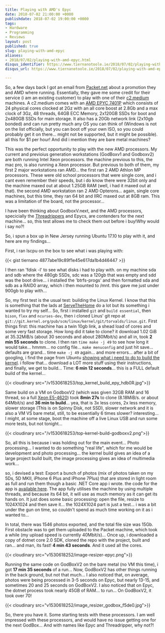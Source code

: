 ```yaml
---
title: Playing with AMD's Epyc
date: 2018-07-02 21:00:00 +0000
publishdate: 2018-07-02 19:00:00 +0000
tags:
- Hardware
- Programming
- Reviews
layout: post
published: true
slug: playing-with-amd-epyc
aliases:
- 2018/07/02/playing-with-amd-epyc.html
disqus_identifier: https://www.tiernanotoole.ie/2018/07/02/playing-with-amd-epyc.html
disqus_url: https://www.tiernanotoole.ie/2018/07/02/playing-with-amd-epyc.html

---
```

 So, a few days back I got an email from [Packet.net](http://www.packet.net) about a promotion they and AMD where running. Essentially, they gave me some credit for their service (i am an existing customer) to play with one of their [c2.medium](https://www.packet.net/bare-metal/servers/c2-medium-epyc/) machines. A c2.medium comes with an [AMD EPYC 7401P](https://www.amd.com/en/products/cpu/amd-epyc-7401p) which consists of 24 physical cores clocked at 2Gz with an all core boost at 2.8Gb and a max clock of 3Gz, 48 threads, 64GB ECC Memory, 2x120GB SSDs for boot and 2x480GB SSDs for main storage. It also has a 20Gb network link (2x10gb bonded) and can run pretty much any OS you can think of (Windows is not on the list officially, but you can boot off your own ISO, so you could probably get it on there... might not be supported, but it might be possible). all this for $1 per hour! And did i mention they are bare metal machines?

This was the perfect opportunity to play with the new AMD processors. My current and previoius generation workstations (GodBoxv1 and Godboxv2) are both running Intel Xeon processors. the machine previous to this, the mac pro, is also running a Xeon processor. But previous to both of them, my first 2 major workstations ran AMD... the first ran 2 AMD Athlon MP processors. These were old school processors that were single core, and i cant even remember their speeds, but i do know there were 32bit only and the machine maxed out at about 1.25GB RAM (well, i had it maxed out at that). the second AMD workstation ran 2 AMD Opterons... again, single core machines, but this time, they ran 64 bit and IIRC maxed out at 8GB ram. This was a limitation of the board, not the processor...

I have been thinking about GodboxV.next, and the AMD processors, specicially the [Threadrippers](https://products.amd.com/en-us/search/cpu/amd-ryzen%E2%84%A2/amd-ryzen%E2%84%A2-threadripper) and Epycs, are contenders for the next machine... so, this test allows me to check them out before i buy!Why would i say no?!

So, i spun a box up in New Jersey running Ubuntu 17.10 to play with it, and here are my findings...

First, i ran lscpu on the box to see what i was playing with:

{{< gist tiernano 4877abe19c89f1e45e617da1b4d46447 >}}

I then ran 'fdisk -l' to see what disks i had to play with. on my machine sda and sdb where the 480gb SSDs, sdc was a 120gb that was empty and sdd was the boot drive... i installed the 'btrfs-progs' and then formatted sda and sdb as a RAID0 array, which i then mounted to /mnt. this gave me just under 900gb to play with...

So, my first test is the usual test: building the Linux Kernel. I know that this is something that the lads at [ServeTheHome](http://www.servethehome.com) do a lot but its something i wanted to try my self... So, first i installed `git` and `build essential`, then `bison`, `flex` and `ncurses-dev`, then i cloned Linus' git repo at `git://git.kernel.org/pub/scm/linux/kernel/git/torvalds/linux.git`. First things first: this machine has a twin 10gb link, a shead load of cores and some very fast storage. How long did it take to clone? it download 1.02 GiB at 35.32MiB/s (about 30 seconds and about 280Mbit/s) and all in, took **2 min 55 seconds** to clone. I then ran `time make -j 49` to see how long it would take... hmmm... no config file... `make menuconfig` and just hit save... defaults are grand... time `make -j 49` again... and more errors... after a bit of googling, i find the page from Ubuntu [showing what i need to do to build the kernel](https://wiki.ubuntu.com/KernelTeam/GitKernelBuild). i follow that... download a LOT more stuff using their instructions, and finally, we get to build... Time: **6 min 12 seconds**... this is a FULL default build of the kernel...

{{< cloudinary src="/v1530618253/top_kernel_build_epy_hdb0R.jpg">}}

Same build on a VM on GodboxV2 (which was given 32GB RAM and 16 thread, so a full [Xeon E5-4620](https://ark.intel.com/products/64607/Intel-Xeon-Processor-E5-4620-16M-Cache-2_20-GHz-7_20-GTs-Intel-QPI)) took **8min 27s** to clone (8.18MiB/s. or about 64Mbit/s) and **36 min to build**... yea, that is 3x less cores, 2x less memory, slower storage (This is on Spinny Disk, not SSD), slower network and it is also a VM VS bare metal, still, to be essentially 6 times slower? interesting... I might, at some stage, boot the machine off a live Linux USB and run some more tests, but not tonight...

{{< cloudinary src="/v1530618253/top-kernel-build-godboxv2.png">}}


So, all this is because i was holding out for the main event... Photo processing... I wanted to do something "real life", which for me would be development and photo processing... the kernel build gives an idea of a large project build built, the image processing gives an idea of multimedia work...

so, i devised a test: Export a bunch of photos (mix of photos taken on my 5Ds, 5D MKII, iPhone 6 Plus and iPhone 7Plus) that are stored in light room as full  and run them though a basic .NET Core app i wrote. the code for the app is [available here](https://github.com/tiernano/imageresizer-testapp). The app fully utilises the machine by using multiple threads, and because its 64 bit, it will use as much memory as it can get its hands on. It just does some basic processing: open the file, resize to 1024X1024 and then save it... the 1024X1024 part is just a test... i was a bit under the gun on time, so couldn't spend as much time working on it as i wanted to...

In total, there was 1546 photos exported, and the total file size was 15Gb. First obstacle was to get them uploaded to the Packet machine, which took a while (my upload speed is currently 40Mbit/s)... Once up, i downloaded a copy of dotnet core 2.0 SDK, cloned the repo with the project, built and ran... and man, its fast! **4 min 43 seconds**. And it used all the cores.

{{< cloudinary src="v1530618252/image-resizer-epyc.png">}}

Running the same code on GodBoxV2 on the bare metal (no VM this time), i got **17 min 35 seconds** of a run... Now, GodBoxV2 has other things running in the back ground, but not that much... I also noticed that, on average, photos were being processed in 3-5 seconds on Epyc, but nearly 13-15, and sometimes 20 and 25 seconds on GodBoxV2. I also noticed that on Epyc, the dotnet process took nearly 45GB of RAM... to run... On GodBoxV2, it took over 70!

{{< cloudinary src="v1530618252/image_resizer_godbox_f5de0.jpg">}}


So, there you have it. Some starting tests with these processors. I am well impressed with these processors, and would have no issue getting one for the next GodBox... And with names like Epyc and Threadripper, why not?!